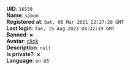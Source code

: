 **UID**: `16538`  
**Name**: `simon`  
**Registered at**: `Sat, 06 Mar 2021 22:27:20 GMT`  
**Last login**: `Tue, 15 Aug 2023 04:32:19 GMT`  
**Banned**: `❌`  
**Avatar**: [click](/avatars/f9961a9d-3f43-4e80-9f28-b9738005d254.png)  
**Description**: ```null```  
**Is private?**: `❌`  
**Language**: `en-US`